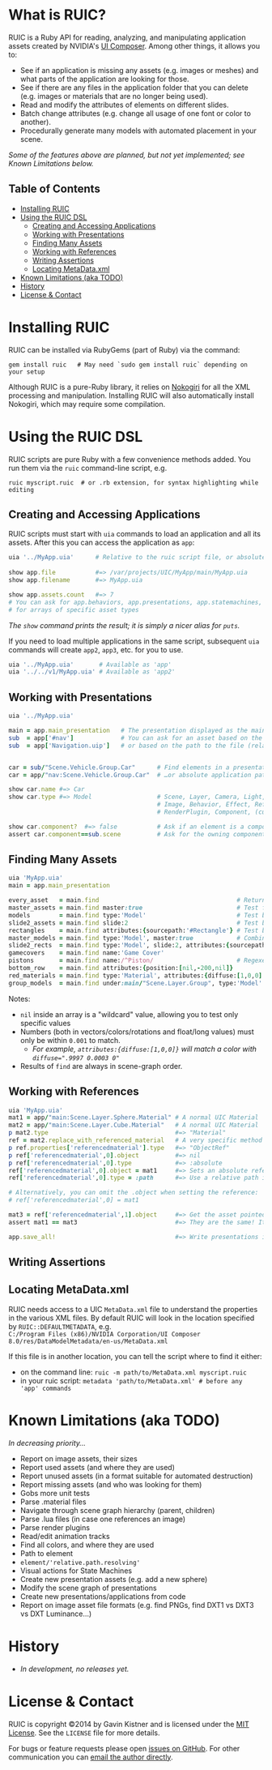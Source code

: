 # What is RUIC?
RUIC is a Ruby API for reading, analyzing, and manipulating application assets created by NVIDIA's [UI Composer][1]. Among other things, it allows you to:

* See if an application is missing any assets (e.g. images or meshes) and what parts of the application are looking for those.
* See if there are any files in the application folder that you can delete (e.g. images or materials that are no longer being used).
* Read and modify the attributes of elements on different slides.
* Batch change attributes (e.g. change all usage of one font or color to another).
* Procedurally generate many models with automated placement in your scene.

_Some of the features above are planned, but not yet implemented; see Known Limitations below._

## Table of Contents
* [Installing RUIC](#installing-ruic)
* [Using the RUIC DSL](#using-the-ruic-dsl)
  * [Creating and Accessing Applications](#creating-and-accessing-applications)
  * [Working with Presentations](#working-with-presentations)
  * [Finding Many Assets](#finding-many-assets)
  * [Working with References](#working-with-references)
  * [Writing Assertions](#writing-assertions)
  * [Locating MetaData.xml](#locating-metadataxml)
* [Known Limitations (aka TODO)](#known-limitations-aka-todo)
* [History](#history)
* [License & Contact](#license--contact)



# Installing RUIC
RUIC can be installed via RubyGems (part of Ruby) via the command:

    gem install ruic   # May need `sudo gem install ruic` depending on your setup

Although RUIC is a pure-Ruby library, it relies on [Nokogiri][2] for all the XML processing and manipulation. Installing RUIC will also automatically install Nokogiri, which may require some compilation.



# Using the RUIC DSL

RUIC scripts are pure Ruby with a few convenience methods added. You run them via the `ruic` command-line script, e.g.

    ruic myscript.ruic  # or .rb extension, for syntax highlighting while editing


## Creating and Accessing Applications
RUIC scripts must start with `uia` commands to load an application and all its assets.
After this you can access the application as `app`:

```ruby
uia '../MyApp.uia'      # Relative to the ruic script file, or absolute
   
show app.file           #=> /var/projects/UIC/MyApp/main/MyApp.uia
show app.filename       #=> MyApp.uia

show app.assets.count   #=> 7
# You can ask for app.behaviors, app.presentations, app.statemachines, and app.renderplugins
# for arrays of specific asset types
```

_The `show` command prints the result; it is simply a nicer alias for `puts`._

If you need to load multiple applications in the same script, subsequent `uia` commands will create
`app2`, `app3`, etc. for you to use.

```ruby
uia '../MyApp.uia'       # Available as 'app'
uia '../../v1/MyApp.uia' # Available as 'app2'
```


## Working with Presentations

```ruby
uia '../MyApp.uia'

main = app.main_presentation   # The presentation displayed as the main presentation (regardless of id)
sub  = app['#nav']             # You can ask for an asset based on the id in the .uia...
sub  = app['Navigation.uip']   # or based on the path to the file (relative to the .uia)


car = sub/"Scene.Vehicle.Group.Car"      # Find elements in a presentation by presentation path…
car = app/"nav:Scene.Vehicle.Group.Car"  # …or absolute application path

show car.name #=> Car
show car.type #=> Model                  # Scene, Layer, Camera, Light, Group, Model, Material,
                                         # Image, Behavior, Effect, ReferencedMaterial, Text,
                                         # RenderPlugin, Component, (custom materials)

show car.component?  #=> false           # Ask if an element is a component 
assert car.component==sub.scene          # Ask for the owning component; may be the scene
```

## Finding Many Assets

```ruby
uia 'MyApp.uia'
main = app.main_presentation

every_asset   = main.find                                      # Returns an array of matching assets
master_assets = main.find master:true                          # Test for master/non-master
models        = main.find type:'Model'                         # Test based on type
slide2_assets = main.find slide:2                              # Test based on slide presence
rectangles    = main.find attributes:{sourcepath:'#Rectangle'} # Test based on attribute values
master_models = main.find type:'Model', master:true            # Combine any tests
slide2_rects  = main.find type:'Model', slide:2, attributes:{sourcepath:'#Rectangle'}
gamecovers    = main.find name:'Game Cover'
pistons       = main.find name:/^Piston/                       # Regexes allow easy batch finding
bottom_row    = main.find attributes:{position:[nil,-200,nil]}
red_materials = main.find type:'Material', attributes:{diffuse:[1,0,0] }
group_models  = main.find under:main/"Scene.Layer.Group", type:'Model'
```

Notes:
* `nil` inside an array is a "wildcard" value, allowing you to test only specific values
* Numbers (both in vectors/colors/rotations and float/long values) must only be within `0.001` to match.
  * _For example, `attributes:{diffuse:[1,0,0]}` will match a color with `diffuse=".9997 0.0003 0"`_
* Results of `find` are always in scene-graph order.


## Working with References

```ruby
uia 'MyApp.uia'
mat1 = app/"main:Scene.Layer.Sphere.Material" # A normal UIC Material
mat2 = app/"main:Scene.Layer.Cube.Material"   # A normal UIC Material
p mat2.type                                   #=> "Material"
ref = mat2.replace_with_referenced_material   # A very specific method :)
p ref.properties['referencedmaterial'].type   #=> "ObjectRef"
p ref['referencedmaterial',0].object          #=> nil
p ref['referencedmaterial',0].type            #=> :absolute
ref['referencedmaterial',0].object = mat1     #=> Sets an absolute reference
ref['referencedmaterial',0].type = :path      #=> Use a relative path instead

# Alternatively, you can omit the .object when setting the reference:
# ref['referencedmaterial',0] = mat1

mat3 = ref['referencedmaterial',1].object     #=> Get the asset pointed to
assert mat1 == mat3                           #=> They are the same! It worked!

app.save_all!                                 #=> Write presentations in place
```

## Writing Assertions


## Locating MetaData.xml
RUIC needs access to a UIC `MetaData.xml` file to understand the properties in the various XML files.
By default RUIC will look in the location specified by `RUIC::DEFAULTMETADATA`, e.g.  
`C:/Program Files (x86)/NVIDIA Corporation/UI Composer 8.0/res/DataModelMetadata/en-us/MetaData.xml`

If this file is in another location, you can tell the script where to find it either:

* on the command line: `ruic -m path/to/MetaData.xml myscript.ruic` 
* in your ruic script: `metadata 'path/to/MetaData.xml' # before any 'app' commands`



# Known Limitations (aka TODO)
_In decreasing priority…_

- Report on image assets, their sizes
- Report used assets (and where they are used)
- Report unused assets (in a format suitable for automated destruction)
- Report missing assets (and who was looking for them)
- Gobs more unit tests
- Parse .material files
- Navigate through scene graph hierarchy (parent, children)
- Parse .lua files (in case one references an image)
- Parse render plugins
- Read/edit animation tracks
- Find all colors, and where they are used
- Path to element
- `element/'relative.path.resolving'`
- Visual actions for State Machines
- Create new presentation assets (e.g. add a new sphere)
- Modify the scene graph of presentations
- Create new presentations/applications from code
- Report on image asset file formats (e.g. find PNGs, find DXT1 vs DXT3 vs DXT Luminance…)


# History
* _In development, no releases yet._



# License & Contact
RUIC is copyright ©2014 by Gavin Kistner and is licensed under the [MIT License][3]. See the `LICENSE` file for more details.

For bugs or feature requests please open [issues on GitHub][4]. For other communication you can [email the author directly](mailto:!@phrogz.net?subject=RUIC).

[1]: http://uicomposer.nvidia.com
[2]: http://nokogiri.org
[3]: http://opensource.org/licenses/MIT
[4]: https://github.com/Phrogz/RUIC/issues
